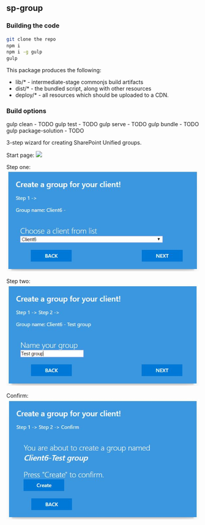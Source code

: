 ## sp-group

### Building the code

```bash
git clone the repo
npm i
npm i -g gulp
gulp
```

This package produces the following:

* lib/* - intermediate-stage commonjs build artifacts
* dist/* - the bundled script, along with other resources
* deploy/* - all resources which should be uploaded to a CDN.

### Build options

gulp clean - TODO
gulp test - TODO
gulp serve - TODO
gulp bundle - TODO
gulp package-solution - TODO

3-step wizard for creating SharePoint Unified groups.

Start page:
<img src="/https://github.com/PiiaMiia/SharePoint/blob/master/resources/Main.JPG" >

Step one:
<img src="https://github.com/PiiaMiia/SharePoint/blob/master/resources/StepOne.JPG" >

Step two:
<img src="https://github.com/PiiaMiia/SharePoint/blob/master/resources/StepTwo.JPG" >

Confirm:
<img src="https://github.com/PiiaMiia/SharePoint/blob/master/resources/Confirm.JPG" >

